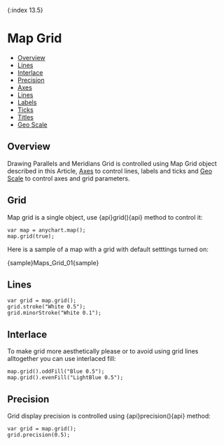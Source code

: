 {:index 13.5}
# Map Grid

* [Overview](#overview)
* [Lines](#grid_lines)
* [Interlace](#interlace)
* [Precision](#precision) 
* [Axes](#axes)
 * [Lines](#lines)
 * [Labels](#labels)
 * [Ticks](#ticks)
 * [Titles](#titles)
* [Geo Scale](#geo_scale)

## Overview

Drawing Parallels and Meridians Grid is controlled using Map Grid object described in this Article, [Axes](Map_Axes) to control lines, labels and ticks and [Geo Scale](Geo_Scale) to control axes and grid parameters.

## Grid

Map grid is a single object, use {api}grid(){api} method to control it:

```
var map = anychart.map();
map.grid(true);
```

Here is a sample of a map with a grid with default setttings turned on:

{sample}Maps\_Grid\_01{sample}

## Lines

```
var grid = map.grid();
grid.stroke("White 0.5");
grid.minorStroke("White 0.1");
```

## Interlace

To make grid more aesthetically please or to avoid using grid lines alltogether you can use interlaced fill:

```
map.grid().oddFill("Blue 0.5");
map.grid().evenFill("LightBlue 0.5");
```

## Precision

Grid display precision is controlled using {api}precision(){api} method:

```
var grid = map.grid();
grid.precision(0.5);
```

